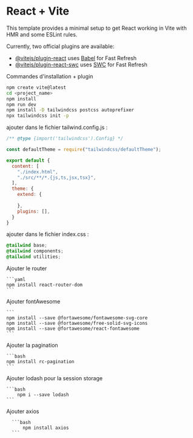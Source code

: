 # React + Vite

This template provides a minimal setup to get React working in Vite with HMR and some ESLint rules.

Currently, two official plugins are available:

- [@vitejs/plugin-react](https://github.com/vitejs/vite-plugin-react/blob/main/packages/plugin-react/README.md) uses [Babel](https://babeljs.io/) for Fast Refresh
- [@vitejs/plugin-react-swc](https://github.com/vitejs/vite-plugin-react-swc) uses [SWC](https://swc.rs/) for Fast Refresh


Commandes d'installation + plugin

```bash
npm create vite@latest
cd <project_name>
npm install
npm run dev
npm install -D tailwindcss postcss autoprefixer
npx tailwindcss init -p
```

ajouter dans le fichier tailwind.config.js :

```js
/** @type {import('tailwindcss').Config} */

const defaultTheme = require("tailwindcss/defaultTheme");

export default {
  content: [
    "./index.html",
    "./src/**/*.{js,ts,jsx,tsx}",
  ],
  theme: {
    extend: {
      
    },
    plugins: [],
  }
}
```

ajouter dans le fichier index.css :

```css
@tailwind base;
@tailwind components;
@tailwind utilities;
```

Ajouter le router 
    
    ```yaml
    npm install react-router-dom
    ```

Ajouter fontAwesome 

    ```
    npm install --save @fortawesome/fontawesome-svg-core
    npm install --save @fortawesome/free-solid-svg-icons
    npm install --save @fortawesome/react-fontawesome
    ```

Ajouter la pagination
    
    ```bash
    npm install rc-pagination
    ```

Ajouter lodash pour la session storage

    ```bash
        npm i --save lodash
    ```

Ajouter axios 
  
      ```bash
          npm install axios
      ```